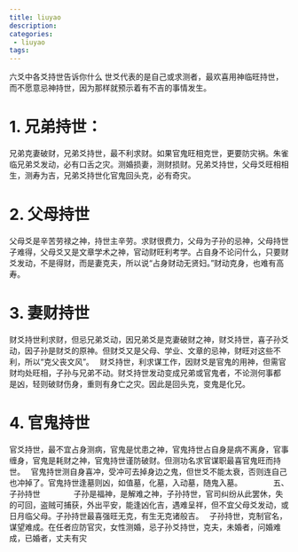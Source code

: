 ```yaml
---
title: liuyao
description:
categories:
 - liuyao
tags:
---
```


六爻中各爻持世告诉你什么
世爻代表的是自己或求测者，最欢喜用神临旺持世，而不愿意忌神持世，因为那样就预示着有不吉的事情发生。        

# 1. 兄弟持世：

兄弟克妻破财，兄弟爻持世，最不利求财。如果官鬼旺相克世，更要防灾祸。朱雀临兄弟爻发动，必有口舌之灾。测婚损妻，测财损财。兄弟爻持世，父母爻旺相相生，测寿为吉，兄弟爻持世化官鬼回头克，必有奇灾。

# 2. 父母持世

父母爻是辛苦劳禄之神，持世主辛劳。求财很费力，父母为子孙的忌神，父母持世子难得，父母爻又是文章学术之神，官动财旺利考学。占自身不论问什么，只要财爻发动，不是得财，而是妻克夫，所以说“占身财动无贤妇。”财动克身，也难有高寿。 

# 3. 妻财持世

财爻持世利求财，但忌兄弟爻动，因兄弟爻是克妻破财之神，财爻持世，喜子孙爻动，因子孙是财爻的原神。但财爻又是父母、学业、文章的忌神，财旺对这些不利，所以“克父丧文风”。  财爻持世，利求谋工作，因财爻是官鬼的用神，但需官财均处旺相，子孙与兄弟不动。财爻持世发动变成兄弟或官鬼者，不论测何事都
是凶，轻则破财伤身，重则有身亡之灾。因此是回头克，变鬼是化兄。

# 4. 官鬼持世

官爻持世，最不宜占身测病，官鬼是忧患之神，官鬼持世占自身是病不离身，官事缠身，官鬼是耗财之神，官鬼持世谨防破财。但测功名求官谋职最喜官鬼旺而持世。  官鬼持世测自身喜冲，受冲可去掉身边之鬼，但世爻不能太衰，否则连自己也冲掉了。官鬼持世逢墓则凶，如值墓，化墓，入动墓，随鬼入墓。        五、子孙持世         子孙是福神，是解难之神，子孙持世，官司纠纷从此罢休，失的可回，盗贼可捕获，外出平安，能逢凶化吉，遇难呈祥，但不宜父母爻发动，或日月临父母。子孙持世最喜强旺无克，有生无克诸般吉。  子孙持世，克制官名，谋望难成。在任者应防官灾，女性测婚，忌子孙爻持世，克夫，未婚者，问婚难成，已婚者，丈夫有灾 